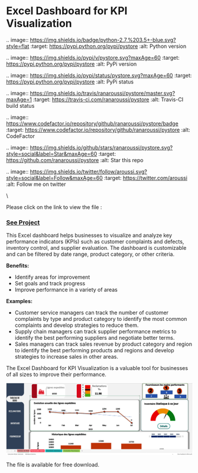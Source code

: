 # Excel Dashboard for KPI Visualization 

.. image:: https://img.shields.io/badge/python-2.7,%203.5+-blue.svg?style=flat
    :target: https://pypi.python.org/pypi/pystore
    :alt: Python version

.. image:: https://img.shields.io/pypi/v/pystore.svg?maxAge=60
    :target: https://pypi.python.org/pypi/pystore
    :alt: PyPi version

.. image:: https://img.shields.io/pypi/status/pystore.svg?maxAge=60
    :target: https://pypi.python.org/pypi/pystore
    :alt: PyPi status

.. image:: https://img.shields.io/travis/ranaroussi/pystore/master.svg?maxAge=1
    :target: https://travis-ci.com/ranaroussi/pystore
    :alt: Travis-CI build status

.. image:: https://www.codefactor.io/repository/github/ranaroussi/pystore/badge
    :target: https://www.codefactor.io/repository/github/ranaroussi/pystore
    :alt: CodeFactor

.. image:: https://img.shields.io/github/stars/ranaroussi/pystore.svg?style=social&label=Star&maxAge=60
    :target: https://github.com/ranaroussi/pystore
    :alt: Star this repo

.. image:: https://img.shields.io/twitter/follow/aroussi.svg?style=social&label=Follow&maxAge=60
    :target: https://twitter.com/aroussi
    :alt: Follow me on twitter

\

Please click on the link to view the file :

 ### [See Project](https://github.com/PeJiR/Excel/blob/522ab992163bfec3d395231a177d3b21e8171e19/KPI%20dashboard.%20-%20Editable.xlsb) 
 
This Excel dashboard helps businesses to visualize and analyze key performance indicators (KPIs) such as customer complaints and defects, inventory control, and supplier evaluation. The dashboard is customizable and can be filtered by date range, product category, or other criteria.

**Benefits:**

- Identify areas for improvement
- Set goals and track progress
- Improve performance in a variety of areas

**Examples:**

- Customer service managers can track the number of customer complaints by type and product category to identify the most common complaints and develop strategies to reduce them.
- Supply chain managers can track supplier performance metrics to identify the best performing suppliers and negotiate better terms.
- Sales managers can track sales revenue by product category and region to identify the best performing products and regions and develop strategies to increase sales in other areas.

The Excel Dashboard for KPI Visualization is a valuable tool for businesses of all sizes to improve their performance.


 [<img src = "excel.png">](https://github.com/PeJiR/Excel/blob/522ab992163bfec3d395231a177d3b21e8171e19/KPI%20dashboard.%20-%20Editable.xlsb) 

The file is available for free download.
